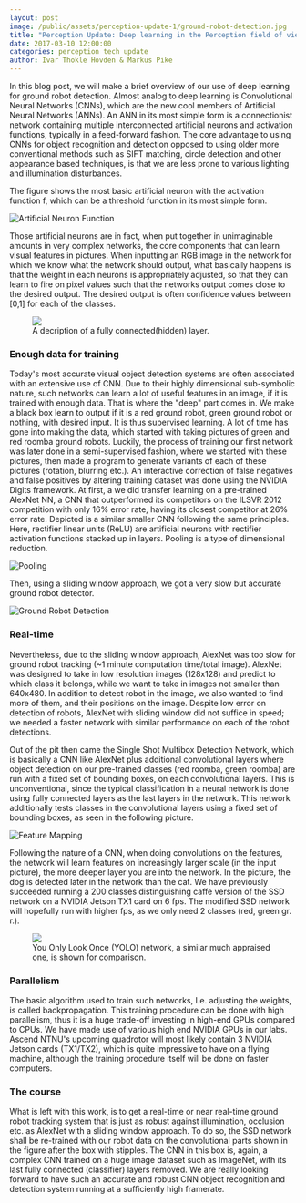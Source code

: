 ```yaml
---
layout: post
image: /public/assets/perception-update-1/ground-robot-detection.jpg
title: "Perception Update: Deep learning in the Perception field of view"
date: 2017-03-10 12:00:00
categories: perception tech update
author: Ivar Thokle Hovden & Markus Pike
---
```

In this blog post, we will make a brief overview of our use of deep learning for ground robot detection. Almost analog to deep learning is Convolutional Neural Networks (CNNs), which are the new cool members of Artificial Neural Networks (ANNs). An ANN in its most simple form is a connectionist network containing multiple interconnected artificial neurons and activation functions, typically in a feed-forward fashion. The core advantage to using CNNs for object recognition and detection opposed to using older more conventional methods such as SIFT matching, circle detection and other appearance based techniques, is that we are less prone to various lighting and illumination disturbances.

The figure shows the most basic artificial neuron with the activation function f, which can be a threshold function in its most simple form.

![Artificial Neuron Function](/public/assets/perception-update-1/function.jpg)

Those artificial neurons are in fact, when put together in unimaginable amounts in very complex networks, the core components that can learn visual features in pictures. When inputting an RGB image in the network for which we know what the network should output, what basically happens is that the weight in each neurons is appropriately adjusted, so that they can learn to fire on pixel values such that the networks output comes close to the desired output. The desired output is often confidence values between [0,1] for each of the classes.

<figure>
  <img alt"Network Graph" src="/public/assets/perception-update-1/network-graph.jpg" />
  <figcaption>A decription of a fully connected(hidden) layer.</figcaption>
</figure>

### Enough data for training

Today's most accurate visual object detection systems are often associated with an extensive use of CNN. Due to their highly dimensional sub-symbolic nature, such networks can learn a lot of useful features in an image, if it is trained with enough data. That is where the "deep" part comes in. We make a black box learn to output if it is a red ground robot, green ground robot or nothing, with desired input. It is thus supervised learning. A lot of time has gone into making the data, which started with taking pictures of green and red roomba ground robots. Luckily, the process of training our first network was later done in a semi-supervised fashion, where we started with these pictures, then made a program to generate variants of each of these pictures (rotation, blurring etc.). An interactive correction of false negatives and false positives by altering training dataset was done using the NVIDIA Digits framework. At first, a we did transfer learning on a pre-trained AlexNet NN, a CNN that outperformed its competitors on the ILSVR 2012 competition with only 16% error rate, having its closest competitor at 26% error rate. Depicted is a similar smaller CNN following the same principles. Here, rectifier linear units (ReLU) are artificial neurons with rectifier activation functions stacked up in layers. Pooling is a type of dimensional reduction.

![Pooling](/public/assets/perception-update-1/pooling.jpg)

Then, using a sliding window approach, we got a very slow but accurate ground robot detector.

![Ground Robot Detection](/public/assets/perception-update-1/ground-robot-detection.jpg)

### Real-time

Nevertheless, due to the sliding window approach, AlexNet was too slow for ground robot tracking (~1 minute computation time/total image). AlexNet was designed to take in low resolution images (128x128) and predict to which class it belongs, while we want to take in images not smaller than 640x480. In addition to detect robot in the image, we also wanted to find more of them, and their positions on the image. Despite low error on detection of robots, AlexNet with sliding window did not suffice in speed; we needed a faster network with similar performance on each of the robot detections.

Out of the pit then came the Single Shot Multibox Detection Network, which is basically a CNN like AlexNet plus additional convolutional layers where object detection on our pre-trained classes (red roomba, green roomba) are run with a fixed set of bounding boxes, on each convolutional layers. This is unconventional, since the typical classification in a neural network is done using fully connected layers as the last layers in the network. This network additionally tests classes in the convolutional layers using a fixed set of bounding boxes, as seen in the following picture.

![Feature Mapping](/public/assets/perception-update-1/feature-mapping.jpg)

Following the nature of a CNN, when doing convolutions on the features, the network will learn features on increasingly larger scale (in the input picture), the more deeper layer you are into the network. In the picture, the dog is detected later in the network than the cat. We have previously succeeded running a 200 classes distinguishing caffe version of the SSD network on a NVIDIA Jetson TX1 card on 6 fps. The modified SSD network will hopefully run with higher fps, as we only need 2 classes (red, green gr. r.).

<figure>
  <img alt"SSD VS. YOLO" src="/public/assets/perception-update-1/ssd-vs-yolo.jpg" />
  <figcaption>You Only Look Once (YOLO) network, a similar much appraised one, is shown for comparison.</figcaption>
</figure>

### Parallelism

The basic algorithm used to train such networks, I.e. adjusting the weights, is called backpropagation. This training procedure can be done with high parallelism, thus it is a huge trade-off investing in high-end GPUs compared to CPUs. We have made use of various high end NVIDIA GPUs in our labs. Ascend NTNU's upcoming quadrotor will most likely contain 3 NVIDIA Jetson cards (TX1/TX2), which is quite impressive to have on a flying machine, although the training procedure itself will be done on faster computers.

### The course

What is left with this work, is to get a real-time or near real-time ground robot tracking system that is just as robust against illumination, occlusion etc. as AlexNet with a sliding window approach. To do so, the SSD network shall be re-trained with our robot data on the convolutional parts shown in the figure after the box with stipples. The CNN in this box is, again, a complex CNN trained on a huge image dataset such as ImageNet, with its last fully connected (classifier) layers removed. We are really looking forward to have such an accurate and robust CNN object recognition and detection system running at a sufficiently high framerate.
